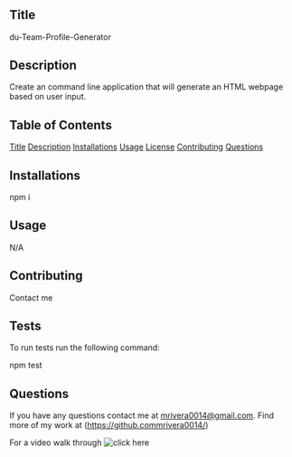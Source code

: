 # 
    
 ## Title
 du-Team-Profile-Generator


## Description
Create an command line application that will generate an HTML webpage based on user input.

## Table of Contents
[Title](##Title)
[Description](##Description)
[Installations](##Installations)
[Usage](##Usage)
[License](##License)
[Contributing](##Contributing)
[Questions](##Questions)




## Installations
npm i


## Usage
N/A






## Contributing
Contact me

## Tests
To run tests run the following command:

npm test

## Questions
If you have any questions contact me at mrivera0014@gmail.com.
Find more of my work at (https://github.commrivera0014/)

For a video walk through ![click here](https://drive.google.com/file/d/1SKZAqFfa_YENvFkwu_kWzDVFADJLZq5D/view)